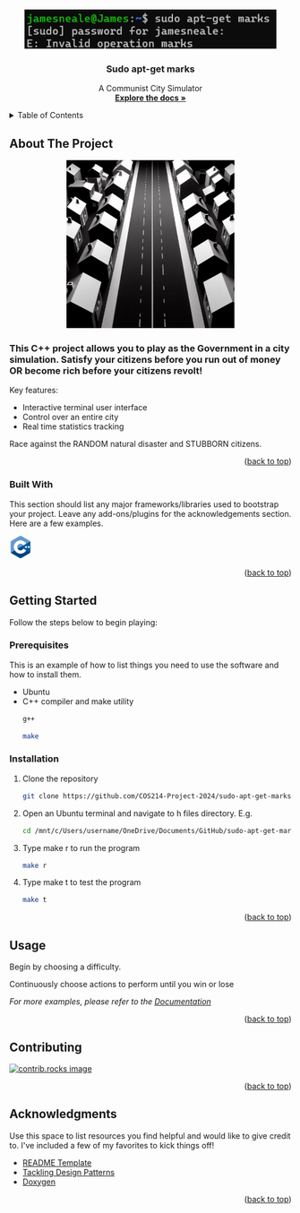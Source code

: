 <a id="readme-top"></a>


<!-- PROJECT LOGO -->
<br />
<div align="center">
  <a href="">
    <img src="img/our_logo.png" alt="Logo" width="450" height="70">
  </a>

  <h3 align="center">Sudo apt-get marks</h3>

  <p align="center">
    A Communist City Simulator
    <br />
    <a href="https://cos214-project-2024.github.io/sudo-apt-get-marks/html/index.html"><strong>Explore the docs »</strong></a>
  </p>
</div>



<!-- TABLE OF CONTENTS -->
<details>
  <summary>Table of Contents</summary>
  <ol>
    <li>
      <a href="#about-the-project">About The Project</a>
      <ul>
        <li><a href="#built-with">Built With</a></li>
      </ul>
    </li>
    <li>
      <a href="#getting-started">Getting Started</a>
      <ul>
        <li><a href="#prerequisites">Prerequisites</a></li>
        <li><a href="#installation">Installation</a></li>
      </ul>
    </li>
    <li><a href="#usage">Usage</a></li>
    <li><a href="#contributing">Contributing</a></li>
    <li><a href="#acknowledgments">Acknowledgments</a></li>
  </ol>
</details>



<!-- ABOUT THE PROJECT -->
## About The Project

<div align="center"> 
<a href="" ><img src="img/houses.jpg" alt="houses" width="300" height="300"> </a>
</div>

### This C++ project allows you to play as the Government in a city simulation. Satisfy your citizens before you run out of money OR become rich before your citizens revolt!

Key features:
* Interactive terminal user interface
* Control over an entire city
* Real time statistics tracking

Race against the RANDOM natural disaster and STUBBORN citizens.

<p align="right">(<a href="#readme-top">back to top</a>)</p>


### Built With

This section should list any major frameworks/libraries used to bootstrap your project. Leave any add-ons/plugins for the acknowledgements section. Here are a few examples.

<p align="left"> <a href="https://www.w3schools.com/cpp/" target="_blank" rel="noreferrer"> <img src="https://raw.githubusercontent.com/devicons/devicon/master/icons/cplusplus/cplusplus-original.svg" alt="cplusplus" width="40" height="40"/> </a> </p>

<p align="right">(<a href="#readme-top">back to top</a>)</p>

<!-- GETTING STARTED -->
## Getting Started

Follow the steps below to begin playing:

### Prerequisites

This is an example of how to list things you need to use the software and how to install them.
* Ubuntu
* C++ compiler and make utility
  ```sh
  g++
  ```
  ```sh
  make
  ```

### Installation

1. Clone the repository
   ```bash
   git clone https://github.com/COS214-Project-2024/sudo-apt-get-marks
   ```
2. Open an Ubuntu terminal and navigate to h files directory. E.g.
   ```bash
   cd /mnt/c/Users/username/OneDrive/Documents/GitHub/sudo-apt-get-marks/h\ files
   ```
3. Type make r to run the program
   ```bash
   make r
   ```
4. Type make t to test the program
   ```bash
   make t
   ```

<p align="right">(<a href="#readme-top">back to top</a>)</p>



<!-- USAGE EXAMPLES -->
## Usage

Begin by choosing a difficulty.

Continuously choose actions to perform until you win or lose 

_For more examples, please refer to the [Documentation](https://cos214-project-2024.github.io/sudo-apt-get-marks/html/index.html)_

<p align="right">(<a href="#readme-top">back to top</a>)</p>

<!-- CONTRIBUTING -->
## Contributing

<a href="https://github.com/COS214-Project-2024/sudo-apt-get-marks/graphs/contributors">
  <img src="https://contrib.rocks/image?repo=COS214-Project-2024/sudo-apt-get-marks" alt="contrib.rocks image" />
</a>

<p align="right">(<a href="#readme-top">back to top</a>)</p>


<!-- ACKNOWLEDGMENTS -->
## Acknowledgments

Use this space to list resources you find helpful and would like to give credit to. I've included a few of my favorites to kick things off!

* [README Template](https://github.com/othneildrew/Best-README-Template)
* [Tackling Design Patterns](https://www.cs.up.ac.za/cs/lmarshall/TDP/TDP.html)
* [Doxygen](https://www.doxygen.nl/)

<p align="right">(<a href="#readme-top">back to top</a>)</p>
